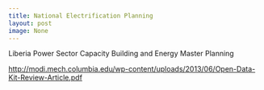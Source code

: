 ```yaml
---
title: National Electrification Planning
layout: post
image: None
---
```


 Liberia Power Sector Capacity Building and Energy Master Planning
       
http://modi.mech.columbia.edu/wp-content/uploads/2013/06/Open-Data-Kit-Review-Article.pdf
